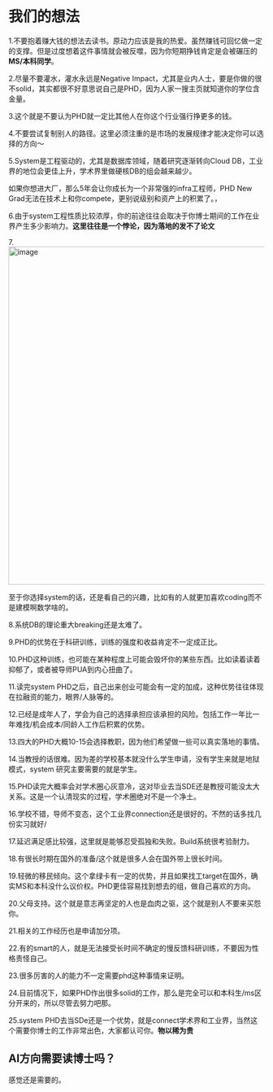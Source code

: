 # 我们的想法
1.不要抱着赚大钱的想法去读书。原动力应该是我的热爱。虽然赚钱可回忆做一定的支撑。但是过度想着这件事情就会被反噬，因为你短期挣钱肯定是会被碾压的**MS/本科同学**。

2.尽量不要灌水，灌水永远是Negative Impact，尤其是业内人士，要是你做的很不solid，其实都很不好意思说自己是PHD，因为人家一搜主页就知道你的学位含金量。

3.这个就是不要认为PHD就一定比其他人在你这个行业强行挣更多的钱。

4.不要尝试复制别人的路径。这里必须注重的是市场的发展规律才能决定你可以选择的方向～

5.System是工程驱动的，尤其是数据库领域，随着研究逐渐转向Cloud DB，工业界的地位会更佳上升，学术界里做硬核DB的组会越来越少。

如果你想进大厂，那么5年会让你成长为一个非常强的infra工程师，PHD New Grad无法在技术上和你compete，更别说级别和资产上的积累了。，

6.由于system工程性质比较浓厚，你的前途往往会取决于你博士期间的工作在业界产生多少影响力。**这里往往是一个悖论，因为落地的发不了论文**

7.<img width="665" alt="image" src="https://user-images.githubusercontent.com/40928887/112751710-f84b8d00-9001-11eb-995c-42745673db67.png">

至于你选择system的话，还是看自己的兴趣，比如有的人就更加喜欢coding而不是建模啊数学啥的。

8.系统DB的理论重大breaking还是太难了。

9.PHD的优势在于科研训练，训练的强度和收益肯定不一定成正比。

10.PHD这种训练，也可能在某种程度上可能会毁坏你的某些东西。比如读着读着抑郁了，或者被导师PUA到内心扭曲了。

11.读完system PHD之后，自己出来创业可能会有一定的加成，这种优势往往体现在拉融资的能力，眼界/人脉等的。

12.已经是成年人了，学会为自己的选择承担应该承担的风险。包括工作一年比一年难找/机会成本/同龄人工作后积累的优势。

13.四大的PHD大概10-15会选择教职，因为他们希望做一些可以真实落地的事情。

14.当教授的话很难。因为差的学校基本就没什么学生申请，没有学生来就是地狱模式，system 研究主要需要的就是学生。

15.PHD读完大概率会对学术圈心灰意冷，这对毕业去当SDE还是教授可能没太大关系。这是一个认清现实的过程，学术圈绝对不是一个净土。

16.学校不错，导师不变态，这个工业界connection还是很好的。不然的话多找几份实习就好/

17.延迟满足感比较强，这里就是能够忍受孤独和失败。Build系统很考验耐力。

18.有很长时期在国外的准备/这个就是很多人会在国外带上很长时间。

19.轻微的移民倾向。这个拿绿卡有一定的优势，并且如果找工target在国外，确实MS和本科没什么议价权。PHD更佳容易找到想去的组，做自己喜欢的方向。

20.父母支持。这个就是意志再坚定的人也是血肉之驱，这个就是别人不要来买怨你。

21.相关的工作经历也是申请加分项。

22.有的smart的人，就是无法接受长时间不确定的慢反馈科研训练，不要因为性格责怪自己。

23.很多厉害的人的能力不一定需要phd这种事情来证明。

24.目前情况下，如果PHD作出很多solid的工作，那么是完全可以和本科生/ms区分开来的，所以尽管去努力吧那。

25.system PHD去当SDe还是一个优势，就是connect学术界和工业界，当然这个需要你博士的工作非常出色，大家都认可你。**物以稀为贵**

## AI方向需要读博士吗？
感觉还是需要的。
